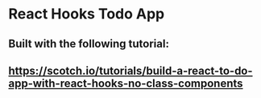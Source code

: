 # React Hooks Todo App
## Built with the following tutorial:
## https://scotch.io/tutorials/build-a-react-to-do-app-with-react-hooks-no-class-components